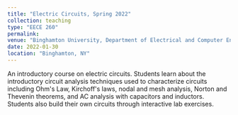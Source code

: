 ```yaml
---
title: "Electric Circuits, Spring 2022"
collection: teaching
type: "EECE 260"
permalink:
venue: "Binghamton University, Department of Electrical and Computer Engineering"
date: 2022-01-30
location: "Binghamton, NY"
---
```

An introductory course on electric circuits. Students learn about the introductory circuit analysis techniques used to characterize circuits including Ohm's Law, Kirchoff's laws, nodal and mesh analysis, Norton and Thevenin theorems, and AC analysis with capacitors and inductors. Students also build their own circuits through interactive lab exercises. 
